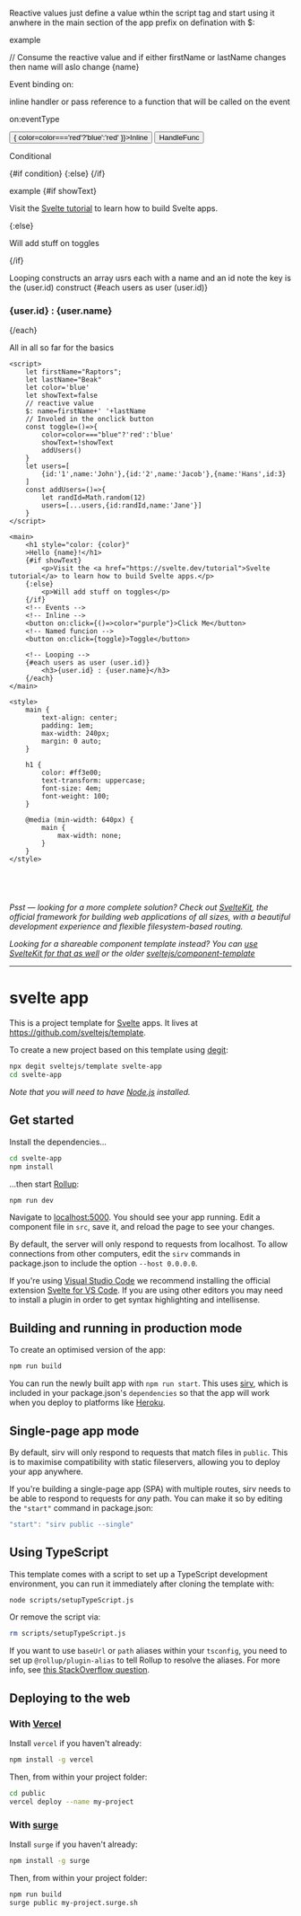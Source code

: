 Reactive values just define a value wthin the script tag and start using it anwhere in the main section of the app
prefix on defination with $:

example

<script>
	let firstName="Raptors";
	let lastName="Beak"
    let color='blue'
	let showText=false
	// reactive value
	$: name=firstName+' '+lastName
</script>

<main>
// Consume the reactive value and if either firstName or lastName changes then name will aslo change
{name}
</main>

Event binding on:

inline handler or pass reference to a function that will be called on the event 

on:eventType

<script>
    let color='red'
    const toggleColor=()=>{
        color=color==='red'?'blue':'red'
    }
</script>

<main>
    <button on:click={()=>{
        color=color==='red'?'blue':'red'
    }}>Inline</button>
    <button on:click="toggleColor">HandleFunc</button>
</main>


Conditional

{#if condition}
  {:else}
{/if}

example
{#if showText}
    <p>Visit the <a href="https://svelte.dev/tutorial">Svelte tutorial</a> to learn how to build Svelte apps.</p>
{:else}
    <p>Will add stuff on toggles</p>
{/if}


Looping constructs
    an array usrs each with a name and an id note the key is the (user.id) construct
	<!-- Looping -->
	{#each users as user (user.id)}
		<h3>{user.id} : {user.name}</h3>
	{/each}


All in all so far for the basics

```
<script>
	let firstName="Raptors";
	let lastName="Beak"
    let color='blue'
	let showText=false
	// reactive value
	$: name=firstName+' '+lastName
	// Involed in the onclick button
	const toggle=()=>{
		color=color==="blue"?'red':'blue'
		showText=!showText
		addUsers()
	}
	let users=[
		{id:'1',name:'John'},{id:'2',name:'Jacob'},{name:'Hans',id:3}
	]
	const addUsers=()=>{
        let randId=Math.random(12)
		users=[...users,{id:randId,name:'Jane'}]
	}
</script>

<main>
	<h1 style="color: {color}"
	>Hello {name}!</h1>
	{#if showText}
		<p>Visit the <a href="https://svelte.dev/tutorial">Svelte tutorial</a> to learn how to build Svelte apps.</p>
	{:else}
		<p>Will add stuff on toggles</p>
	{/if}
	<!-- Events -->
	<!-- Inline -->
	<button on:click={()=>color="purple"}>Click Me</button>
	<!-- Named funcion -->
	<button on:click={toggle}>Toggle</button>

	<!-- Looping -->
	{#each users as user (user.id)}
		<h3>{user.id} : {user.name}</h3>
	{/each}
</main>

<style>
	main {
		text-align: center;
		padding: 1em;
		max-width: 240px;
		margin: 0 auto;
	}

	h1 {
		color: #ff3e00;
		text-transform: uppercase;
		font-size: 4em;
		font-weight: 100;
	}

	@media (min-width: 640px) {
		main {
			max-width: none;
		}
	}
</style>





```











































*Psst — looking for a more complete solution? Check out [SvelteKit](https://kit.svelte.dev), the official framework for building web applications of all sizes, with a beautiful development experience and flexible filesystem-based routing.*

*Looking for a shareable component template instead? You can [use SvelteKit for that as well](https://kit.svelte.dev/docs#packaging) or the older [sveltejs/component-template](https://github.com/sveltejs/component-template)*

---

# svelte app

This is a project template for [Svelte](https://svelte.dev) apps. It lives at https://github.com/sveltejs/template.

To create a new project based on this template using [degit](https://github.com/Rich-Harris/degit):

```bash
npx degit sveltejs/template svelte-app
cd svelte-app
```

*Note that you will need to have [Node.js](https://nodejs.org) installed.*


## Get started

Install the dependencies...

```bash
cd svelte-app
npm install
```

...then start [Rollup](https://rollupjs.org):

```bash
npm run dev
```

Navigate to [localhost:5000](http://localhost:5000). You should see your app running. Edit a component file in `src`, save it, and reload the page to see your changes.

By default, the server will only respond to requests from localhost. To allow connections from other computers, edit the `sirv` commands in package.json to include the option `--host 0.0.0.0`.

If you're using [Visual Studio Code](https://code.visualstudio.com/) we recommend installing the official extension [Svelte for VS Code](https://marketplace.visualstudio.com/items?itemName=svelte.svelte-vscode). If you are using other editors you may need to install a plugin in order to get syntax highlighting and intellisense.

## Building and running in production mode

To create an optimised version of the app:

```bash
npm run build
```

You can run the newly built app with `npm run start`. This uses [sirv](https://github.com/lukeed/sirv), which is included in your package.json's `dependencies` so that the app will work when you deploy to platforms like [Heroku](https://heroku.com).


## Single-page app mode

By default, sirv will only respond to requests that match files in `public`. This is to maximise compatibility with static fileservers, allowing you to deploy your app anywhere.

If you're building a single-page app (SPA) with multiple routes, sirv needs to be able to respond to requests for *any* path. You can make it so by editing the `"start"` command in package.json:

```js
"start": "sirv public --single"
```

## Using TypeScript

This template comes with a script to set up a TypeScript development environment, you can run it immediately after cloning the template with:

```bash
node scripts/setupTypeScript.js
```

Or remove the script via:

```bash
rm scripts/setupTypeScript.js
```

If you want to use `baseUrl` or `path` aliases within your `tsconfig`, you need to set up `@rollup/plugin-alias` to tell Rollup to resolve the aliases. For more info, see [this StackOverflow question](https://stackoverflow.com/questions/63427935/setup-tsconfig-path-in-svelte).

## Deploying to the web

### With [Vercel](https://vercel.com)

Install `vercel` if you haven't already:

```bash
npm install -g vercel
```

Then, from within your project folder:

```bash
cd public
vercel deploy --name my-project
```

### With [surge](https://surge.sh/)

Install `surge` if you haven't already:

```bash
npm install -g surge
```

Then, from within your project folder:

```bash
npm run build
surge public my-project.surge.sh
```
